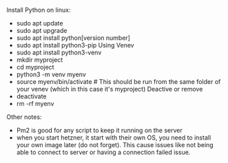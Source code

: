 Install Python on linux: 
- sudo apt update
- sudo apt upgrade
- sudo apt install python[version number]
- sudo apt install python3-pip
Using Venev
- sudo apt install python3-venv
- mkdir myproject
- cd myproject
- python3 -m venv myenv
- source myenv/bin/activate # This should be run from the same folder of your venev (which in this case it's myproject)
Deactive or remove
- deactivate
- rm -rf myenv

Other notes: 
- Pm2 is good for any script to keep it running on the server
- when you start hetzner, it start with their own OS, you need to install your own image later (do not forget). This cause issues like not being able to connect to server or having a connection failed issue.
